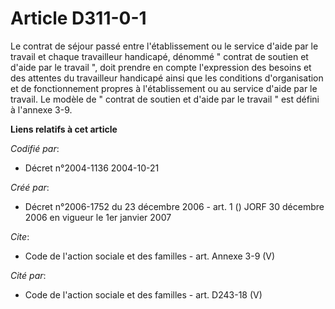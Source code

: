 # Article D311-0-1

Le contrat de séjour passé entre l'établissement ou le service d'aide par le travail et chaque travailleur handicapé, dénommé
" contrat de soutien et d'aide par le travail ", doit prendre en compte l'expression des besoins et des attentes du
travailleur handicapé ainsi que les conditions d'organisation et de fonctionnement propres à l'établissement ou au service
d'aide par le travail. Le modèle de " contrat de soutien et d'aide par le travail " est défini à l'annexe 3-9.

**Liens relatifs à cet article**

_Codifié par_:

  - Décret n°2004-1136 2004-10-21

_Créé par_:

  - Décret n°2006-1752 du 23 décembre 2006 - art. 1 () JORF 30 décembre 2006 en vigueur le 1er janvier 2007

_Cite_:

  - Code de l'action sociale et des familles - art. Annexe 3-9 (V)

_Cité par_:

  - Code de l'action sociale et des familles - art. D243-18 (V)
